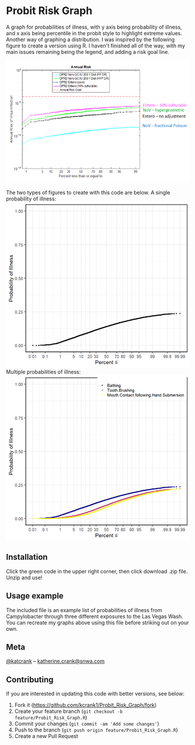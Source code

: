 # Probit Risk Graph
A graph for probabilities of illness, with y axis being probability of illness, and x axis being percentile in the probit style to highlight extreme values. Another way of graphing a distribution.
I was inspired by the following figure to create a version using R. I haven't finished all of the way, with my main issues remaining being the legend, and adding a risk goal line.

![](Fig_Inspiration.PNG)

The two types of figures to create with this code are below. 
A single probability of illness:
![](Bathing_exposure_campy_probit.TIFF)
Multiple probabilities of illness:
![](Multiple_exposures_campy_probit.tiff)

## Installation
Click the green code in the upper right corner, then click download .zip file. Unzip and use!


## Usage example
The included file is an example list of probabilities of illness from Campylobacter through three different exposures to the Las Vegas Wash. You can recreate my graphs above using this file before striking out on your own.


## Meta

 [@katcrank](https://twitter.com/katcrank) – katherine.crank@snwa.com


## Contributing
If you are interested in updating this code with better versions, see below:

1. Fork it (<https://github.com/kcrank1/Probit_Risk_Graph/fork>)
2. Create your feature branch (`git checkout -b feature/Probit_Risk_Graph.R`)
3. Commit your changes (`git commit -am 'Add some changes'`)
4. Push to the branch (`git push origin feature/Probit_Risk_Graph.R`)
5. Create a new Pull Request

